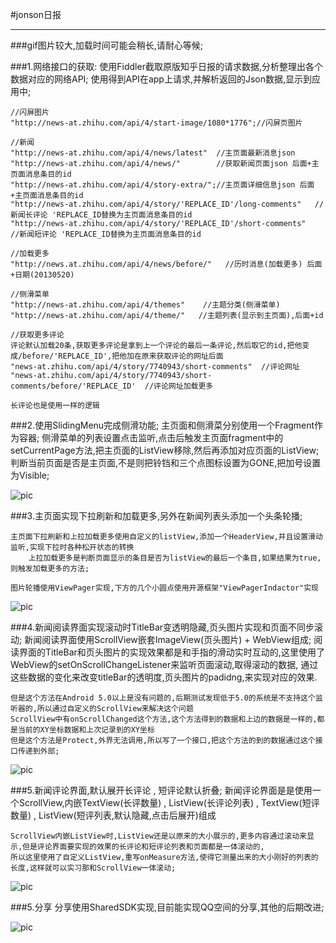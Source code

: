#jonson日报

---

###gif图片较大,加载时间可能会稍长,请耐心等候;

###1.网络接口的获取:
	使用Fiddler截取原版知乎日报的请求数据,分析整理出各个数据对应的网络API;
  	使用得到API在app上请求,并解析返回的Json数据,显示到应用中;

	//闪屏图片
    "http://news-at.zhihu.com/api/4/start-image/1080*1776";//闪屏页图片

    //新闻
    "http://news-at.zhihu.com/api/4/news/latest"  //主页面最新消息json
    "http://news-at.zhihu.com/api/4/news/"        //获取新闻页面json 后面+主页面消息条目的id
    "http://news-at.zhihu.com/api/4/story-extra/";//主页面详细信息json 后面+主页面消息条目的id
    "http://news-at.zhihu.com/api/4/story/'REPLACE_ID'/long-comments"   //新闻长评论 'REPLACE_ID替换为主页面消息条目的id
    "http://news-at.zhihu.com/api/4/story/'REPLACE_ID'/short-comments"   //新闻短评论 'REPLACE_ID替换为主页面消息条目的id

    //加载更多
    "http://news.at.zhihu.com/api/4/news/before/"   //历时消息(加载更多) 后面+日期(20130520)

    //侧滑菜单
    "http://news-at.zhihu.com/api/4/themes"    //主题分类(侧滑菜单)
    "http://news-at.zhihu.com/api/4/theme/"   //主题列表(显示到主页面),后面+id

	//获取更多评论
	评论默认加载20条,获取更多评论是拿到上一个评论的最后一条评论,然后取它的id,把他变成/before/'REPLACE_ID',把他加在原来获取评论的网址后面
	"news-at.zhihu.com/api/4/story/7740943/short-comments"  //评论网址
	"news-at.zhihu.com/api/4/story/7740943/short-comments/before/'REPLACE_ID'  //评论网址加载更多

	长评论也是使用一样的逻辑

###2.使用SlidingMenu完成侧滑功能;
	主页面和侧滑菜分别使用一个Fragment作为容器;
	侧滑菜单的列表设置点击监听,点击后触发主页面fragment中的setCurrentPage方法,把主页面的ListView移除,然后再添加对应页面的ListView;
	判断当前页面是否是主页面,不是则把铃铛和三个点图标设置为GONE,把加号设置为Visible;
		
![pic](http://i11.tietuku.com/ec094cd0df882044.gif)

###3.主页面实现下拉刷新和加载更多,另外在新闻列表头添加一个头条轮播;

	主页面下拉刷新和上拉加载更多使用自定义的listView,添加一个HeaderView,并且设置滑动监听,实现下拉时各种松开状态的转换
		上拉加载更多是判断页面显示的条目是否为listView的最后一个条目,如果结果为true,则触发加载更多的方法;
	
	图片轮播使用ViewPager实现,下方的几个小圆点使用开源框架"ViewPagerIndactor"实现

![pic](http://i12.tietuku.com/9144a2b125c29d61.gif)

###4.新闻阅读界面实现滚动时TitleBar变透明隐藏,页头图片实现和页面不同步滚动;
	新闻阅读界面使用ScrollView嵌套ImageView(页头图片) + WebView组成;
	阅读界面的TitleBar和页头图片的实现效果都是和手指的滑动实时互动的,这里使用了WebView的setOnScrollChangeListener来监听页面滚动,取得滚动的数据,
	通过这些数据的变化来改变titleBar的透明度,页头图片的padidng,来实现对应的效果.

	但是这个方法在Android 5.0以上是没有问题的,后期测试发现低于5.0的系统是不支持这个监听器的,所以通过自定义的ScrollView来解决这个问题
	ScrollView中有onScrollChanged这个方法,这个方法得到的数据和上边的数据是一样的,都是当前的XY坐标数据和上次记录到的XY坐标
	但是这个方法是Protect,外界无法调用,所以写了一个接口,把这个方法的到的数据通过这个接口传递到外部;

![pic](http://i11.tietuku.com/60148ffafa2c0366.gif)

###5.新闻评论界面,默认展开长评论 , 短评论默认折叠;
	新闻评论界面是是使用一个ScrollView,内嵌TextView(长评数量) , ListView(长评论列表) , TextView(短评数量) , 
	ListView(短评列表,默认隐藏,点击后展开)组成
	
	ScrollView内嵌ListView时,ListView还是以原来的大小展示的,更多内容通过滚动来显示,但是评论界面要实现的效果的长评论和短评论列表和页面都是一体滚动的,
	所以这里使用了自定义ListView,重写onMeasure方法,使得它测量出来的大小刚好的列表的长度,这样就可以实习那和ScrollView一体滚动;

![pic](http://i13.tietuku.com/4e6f87b756e51447.gif)

###5.分享
	分享使用SharedSDK实现,目前能实现QQ空间的分享,其他的后期改进;
	
![pic](http://i13.tietuku.com/459542683351244d.gif)



	
	

